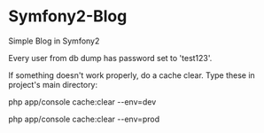 # Symfony2-Blog
Simple Blog in Symfony2

Every user from db dump has password set to 'test123'.

If something doesn't work properly, do a cache clear. Type these in project's main directory:

php app/console cache:clear --env=dev

php app/console cache:clear --env=prod
